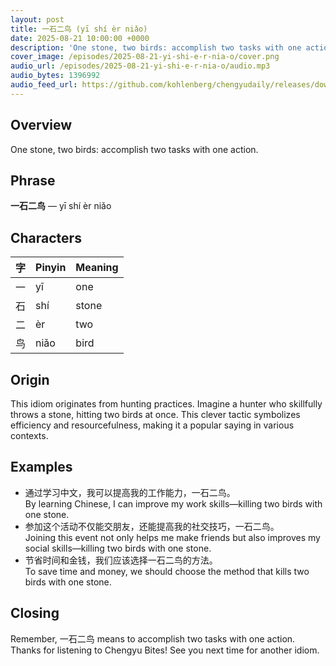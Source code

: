 ```yaml
---
layout: post
title: 一石二鸟 (yī shí èr niǎo)
date: 2025-08-21 10:00:00 +0000
description: 'One stone, two birds: accomplish two tasks with one action.'
cover_image: /episodes/2025-08-21-yi-shi-e-r-nia-o/cover.png
audio_url: /episodes/2025-08-21-yi-shi-e-r-nia-o/audio.mp3
audio_bytes: 1396992
audio_feed_url: https://github.com/kohlenberg/chengyudaily/releases/download/v20250821-yi-shi-e-r-nia-o/2025-08-21-yi-shi-e-r-nia-o.mp3
---
```


## Overview
One stone, two birds: accomplish two tasks with one action.

## Phrase
**一石二鸟** — yī shí èr niǎo

## Characters

| 字 | Pinyin | Meaning          |
|----|--------|------------------|
| 一  | yī     | one              |
| 石  | shí    | stone            |
| 二  | èr     | two              |
| 鸟  | niǎo   | bird             |

## Origin
This idiom originates from hunting practices. Imagine a hunter who skillfully throws a stone, hitting two birds at once. This clever tactic symbolizes efficiency and resourcefulness, making it a popular saying in various contexts.

## Examples
- 通过学习中文，我可以提高我的工作能力，一石二鸟。<br>By learning Chinese, I can improve my work skills—killing two birds with one stone.
- 参加这个活动不仅能交朋友，还能提高我的社交技巧，一石二鸟。<br>Joining this event not only helps me make friends but also improves my social skills—killing two birds with one stone.
- 节省时间和金钱，我们应该选择一石二鸟的方法。<br>To save time and money, we should choose the method that kills two birds with one stone.

## Closing
Remember, 一石二鸟 means to accomplish two tasks with one action. Thanks for listening to Chengyu Bites! See you next time for another idiom.
